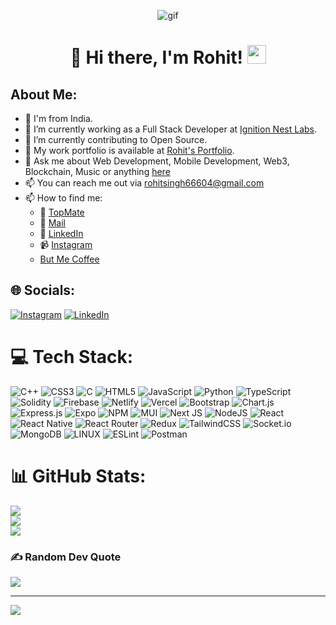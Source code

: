 <p align="center"><img src="https://media.giphy.com/media/f3iwJFOVOwuy7K6FFw/giphy.gif" alt="gif"></p>

# <h1 align="center">👋 Hi there, I'm <a src="[[https://abhishek.id](https://aadarsh-jha-portfolio.netlify.app)/](https://portfolio-rohit-singh.netlify.app/)" target="_blank">Rohit</a>! <img src="https://raw.githubusercontent.com/MartinHeinz/MartinHeinz/master/wave.gif" width="30px"></h1>

##  About Me:

- 🌊 I'm from India.
- 🔭 I’m currently working as a Full Stack Developer at [Ignition Nest Labs]([https://ignitionnestlabs.online/]).
- 🌱 I’m currently contributing to Open Source.
- 📑 My work portfolio is available at [Rohit's Portfolio](https://notoriousbrain.dev).
- 💬 Ask me about Web Development, Mobile Development, Web3, Blockchain, Music or anything [here](https://topmate.io/rohit_singh22)
- 📫 You can reach me out via [rohitsingh66604@gmail.com](mailto:rohitsingh66604@gmail.com)
- 📫 How to find me:
  - 🤙 [TopMate](https://topmate.io/rohit_singh22)
  - 📧 [Mail](mailto:rohitsingh66604@gmail.com)
  - 💼 [LinkedIn](https://www.linkedin.com/in/rohit-singh-7a8866248/)
  - 📹 [Instagram](https://www.instagram.com/ohitzrohit/)
  - [But Me Coffee](https://buymeacoffee.com/notoriousbrain)


## 🌐 Socials:
[![Instagram](https://img.shields.io/badge/Instagram-%23E4405F.svg?logo=Instagram&logoColor=white)](https://instagram.com/https://www.instagram.com/its.rohit._singh/) [![LinkedIn](https://img.shields.io/badge/LinkedIn-%230077B5.svg?logo=linkedin&logoColor=white)](https://linkedin.com/in/https://www.linkedin.com/in/rohit-singh-7a8866248/) 

# 💻 Tech Stack:
![C++](https://img.shields.io/badge/c++-%2300599C.svg?style=for-the-badge&logo=c%2B%2B&logoColor=white) ![CSS3](https://img.shields.io/badge/css3-%231572B6.svg?style=for-the-badge&logo=css3&logoColor=white) ![C](https://img.shields.io/badge/c-%2300599C.svg?style=for-the-badge&logo=c&logoColor=white) ![HTML5](https://img.shields.io/badge/html5-%23E34F26.svg?style=for-the-badge&logo=html5&logoColor=white) ![JavaScript](https://img.shields.io/badge/javascript-%23323330.svg?style=for-the-badge&logo=javascript&logoColor=%23F7DF1E) ![Python](https://img.shields.io/badge/python-3670A0?style=for-the-badge&logo=python&logoColor=ffdd54) ![TypeScript](https://img.shields.io/badge/typescript-%23007ACC.svg?style=for-the-badge&logo=typescript&logoColor=white) ![Solidity](https://img.shields.io/badge/Solidity-%23363636.svg?style=for-the-badge&logo=solidity&logoColor=white) ![Firebase](https://img.shields.io/badge/firebase-%23039BE5.svg?style=for-the-badge&logo=firebase) ![Netlify](https://img.shields.io/badge/netlify-%23000000.svg?style=for-the-badge&logo=netlify&logoColor=#00C7B7) ![Vercel](https://img.shields.io/badge/vercel-%23000000.svg?style=for-the-badge&logo=vercel&logoColor=white) ![Bootstrap](https://img.shields.io/badge/bootstrap-%23563D7C.svg?style=for-the-badge&logo=bootstrap&logoColor=white) ![Chart.js](https://img.shields.io/badge/chart.js-F5788D.svg?style=for-the-badge&logo=chart.js&logoColor=white) ![Express.js](https://img.shields.io/badge/express.js-%23404d59.svg?style=for-the-badge&logo=express&logoColor=%2361DAFB) ![Expo](https://img.shields.io/badge/expo-1C1E24?style=for-the-badge&logo=expo&logoColor=#D04A37) ![NPM](https://img.shields.io/badge/NPM-%23000000.svg?style=for-the-badge&logo=npm&logoColor=white) ![MUI](https://img.shields.io/badge/MUI-%230081CB.svg?style=for-the-badge&logo=material-ui&logoColor=white) ![Next JS](https://img.shields.io/badge/Next-black?style=for-the-badge&logo=next.js&logoColor=white) ![NodeJS](https://img.shields.io/badge/node.js-6DA55F?style=for-the-badge&logo=node.js&logoColor=white) ![React](https://img.shields.io/badge/react-%2320232a.svg?style=for-the-badge&logo=react&logoColor=%2361DAFB) ![React Native](https://img.shields.io/badge/react_native-%2320232a.svg?style=for-the-badge&logo=react&logoColor=%2361DAFB) ![React Router](https://img.shields.io/badge/React_Router-CA4245?style=for-the-badge&logo=react-router&logoColor=white) ![Redux](https://img.shields.io/badge/redux-%23593d88.svg?style=for-the-badge&logo=redux&logoColor=white) ![TailwindCSS](https://img.shields.io/badge/tailwindcss-%2338B2AC.svg?style=for-the-badge&logo=tailwind-css&logoColor=white) ![Socket.io](https://img.shields.io/badge/Socket.io-black?style=for-the-badge&logo=socket.io&badgeColor=010101) ![MongoDB](https://img.shields.io/badge/MongoDB-%234ea94b.svg?style=for-the-badge&logo=mongodb&logoColor=white) ![LINUX](https://img.shields.io/badge/Linux-FCC624?style=for-the-badge&logo=linux&logoColor=black) ![ESLint](https://img.shields.io/badge/ESLint-4B3263?style=for-the-badge&logo=eslint&logoColor=white) ![Postman](https://img.shields.io/badge/Postman-FF6C37?style=for-the-badge&logo=postman&logoColor=white)
# 📊 GitHub Stats:
![](https://github-readme-stats.vercel.app/api?username=Notoriousbrain&theme=dark&hide_border=true&include_all_commits=false&count_private=true)<br/>
![](https://github-readme-streak-stats.herokuapp.com/?user=Notoriousbrain&theme=dark&hide_border=true)<br/>
![](https://github-readme-stats.vercel.app/api/top-langs/?username=Notoriousbrain&theme=dark&hide_border=true&include_all_commits=false&count_private=true&layout=compact)

### ✍️ Random Dev Quote
![](https://quotes-github-readme.vercel.app/api?type=horizontal&theme=radical)

---
[![](https://visitcount.itsvg.in/api?id=Notoriousbrain&icon=2&color=6)](https://visitcount.itsvg.in)

<!-- Proudly created with GPRM ( https://gprm.itsvg.in ) -->
